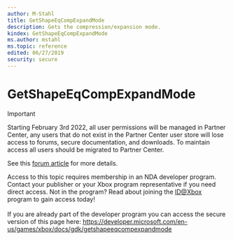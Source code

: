 ```yaml
---
author: M-Stahl
title: GetShapeEqCompExpandMode
description: Gets the compression/expansion mode.
kindex: GetShapeEqCompExpandMode
ms.author: mstahl
ms.topic: reference
edited: 06/27/2019
security: secure
---
```


# GetShapeEqCompExpandMode
> [!IMPORTANT]
> Starting February 3rd 2022, all user permissions will be managed in Partner Center, any users that do not exist in the Partner Center user store will lose access to forums, secure documentation, and downloads. To maintain access all users should be migrated to Partner Center. <p></p>See this <a href="https://forums.xboxlive.com/articles/132187/breaking-change-user-access-for-forums-secure-docu.html">forum article</a> for more details.  

 Access to this topic requires membership in an NDA developer program. Contact your publisher or your Xbox program representative if you need direct access. Not in the program? Read about joining the <a href="https://www.xbox.com/Developers/id">ID@Xbox</a> program to gain access today!  <br/><br/>If you are already part of the developer program you can access the secure version of this page here: <a target="_blank" href="https://developer.microsoft.com/en-us/games/xbox/docs/gdk/getshapeeqcompexpandmode">https://developer.microsoft.com/en-us/games/xbox/docs/gdk/getshapeeqcompexpandmode</a>